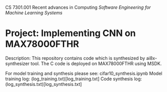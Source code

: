 CS 7301.001 Recent advances in Computing *Software Engineering for Machine Learning Systems*
# Project: Implementing CNN on MAX78000FTHR

Description: This repository contains code which is synthesized by ai8x-synthesizer tool. The C code is deployed on MAX78000FTHR using MSDK.

For model training and synthesis please see: cifar10_synthesis.ipynb 
Model training log: (log_training.txt)[log_training.txt]
Code synthesis log: (log_synthesis.txt)[log_synthesis.txt]